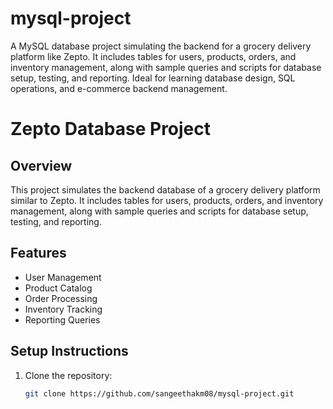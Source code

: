# mysql-project
A MySQL database project simulating the backend for a grocery delivery platform like Zepto. It includes tables for users, products, orders, and inventory management, along with sample queries and scripts for database setup, testing, and reporting. Ideal for learning database design, SQL operations, and e-commerce backend management.

# Zepto Database Project

## Overview

This project simulates the backend database of a grocery delivery platform similar to Zepto. It includes tables for users, products, orders, and inventory management, along with sample queries and scripts for database setup, testing, and reporting.

## Features

- User Management
- Product Catalog
- Order Processing
- Inventory Tracking
- Reporting Queries

## Setup Instructions

1. Clone the repository:

   ```bash
   git clone https://github.com/sangeethakm08/mysql-project.git
